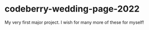 # codeberry-wedding-page-2022
 My very first major project. I wish for many more of these for myself!

